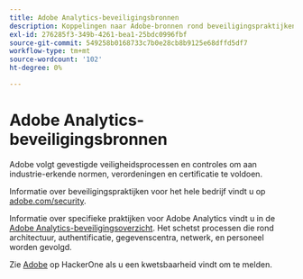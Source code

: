 ```yaml
---
title: Adobe Analytics-beveiligingsbronnen
description: Koppelingen naar Adobe-bronnen rond beveiligingspraktijken en herstelplannen.
exl-id: 276285f3-349b-4261-bea1-25bdc0996fbf
source-git-commit: 549258b0168733c7b0e28cb8b9125e68dffd5df7
workflow-type: tm+mt
source-wordcount: '102'
ht-degree: 0%

---
```


# Adobe Analytics-beveiligingsbronnen

Adobe volgt gevestigde veiligheidsprocessen en controles om aan industrie-erkende normen, verordeningen en certificatie te voldoen.

Informatie over beveiligingspraktijken voor het hele bedrijf vindt u op [adobe.com/security](https://adobe.com/security.html).

Informatie over specifieke praktijken voor Adobe Analytics vindt u in de [Adobe Analytics-beveiligingsoverzicht](https://www.adobe.com/content/dam/acom/en/security/pdfs/ADB-AnalyticsSecurity-WP.pdf). Het schetst processen die rond architectuur, authentificatie, gegevenscentra, netwerk, en personeel worden gevolgd.

Zie [Adobe](https://hackerone.com/adobe) op HackerOne als u een kwetsbaarheid vindt om te melden.
